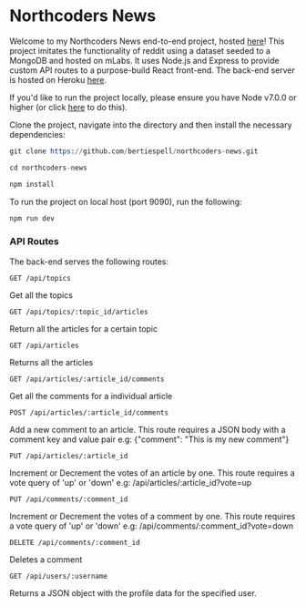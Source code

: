 
# Northcoders News

Welcome to my Northcoders News end-to-end project, hosted [here](http://utopian-dreams.surge.sh/)! This project imitates the functionality of reddit using a dataset seeded to a MongoDB and hosted on mLabs. It uses Node.js and Express to provide custom API routes to a purpose-build React front-end. The back-end server is hosted on Heroku [here](https://pure-plateau-45897.herokuapp.com/api).

If you'd like to run the project locally, please ensure you have Node v7.0.0 or higher (or click [here](https://nodejs.org/en/download/) to do this).

Clone the project, navigate into the directory and then install the necessary dependencies:

```s
git clone https://github.com/bertiespell/northcoders-news.git 

cd northcoders-news

npm install

```

To run the project on local host (port 9090), run the following:

```s
npm run dev
```

### API Routes

The back-end serves the following routes:

```
GET /api/topics
```
Get all the topics

```
GET /api/topics/:topic_id/articles
```
Return all the articles for a certain topic

```
GET /api/articles
```
Returns all the articles

```
GET /api/articles/:article_id/comments
```
Get all the comments for a individual article

```
POST /api/articles/:article_id/comments
```
Add a new comment to an article. This route requires a JSON body with a comment key and value pair
e.g: {"comment": "This is my new comment"}

```
PUT /api/articles/:article_id
```
Increment or Decrement the votes of an article by one. This route requires a vote query of 'up' or 'down'
e.g: /api/articles/:article_id?vote=up

```
PUT /api/comments/:comment_id
```
Increment or Decrement the votes of a comment by one. This route requires a vote query of 'up' or 'down'
e.g: /api/comments/:comment_id?vote=down

```
DELETE /api/comments/:comment_id
```
Deletes a comment

```
GET /api/users/:username
```
Returns a JSON object with the profile data for the specified user.

